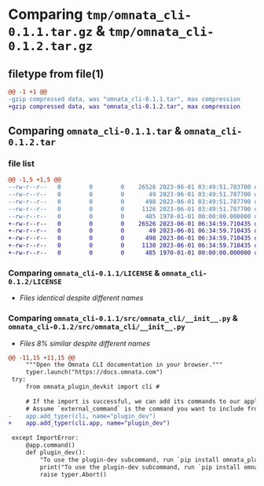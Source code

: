 # Comparing `tmp/omnata_cli-0.1.1.tar.gz` & `tmp/omnata_cli-0.1.2.tar.gz`

## filetype from file(1)

```diff
@@ -1 +1 @@
-gzip compressed data, was "omnata_cli-0.1.1.tar", max compression
+gzip compressed data, was "omnata_cli-0.1.2.tar", max compression
```

## Comparing `omnata_cli-0.1.1.tar` & `omnata_cli-0.1.2.tar`

### file list

```diff
@@ -1,5 +1,5 @@
--rw-r--r--   0        0        0    26526 2023-06-01 03:49:51.783700 omnata_cli-0.1.1/LICENSE
--rw-r--r--   0        0        0       49 2023-06-01 03:49:51.787700 omnata_cli-0.1.1/README.md
--rw-r--r--   0        0        0      498 2023-06-01 03:49:51.787700 omnata_cli-0.1.1/pyproject.toml
--rw-r--r--   0        0        0     1126 2023-06-01 03:49:51.787700 omnata_cli-0.1.1/src/omnata_cli/__init__.py
--rw-r--r--   0        0        0      485 1970-01-01 00:00:00.000000 omnata_cli-0.1.1/PKG-INFO
+-rw-r--r--   0        0        0    26526 2023-06-01 06:34:59.710435 omnata_cli-0.1.2/LICENSE
+-rw-r--r--   0        0        0       49 2023-06-01 06:34:59.710435 omnata_cli-0.1.2/README.md
+-rw-r--r--   0        0        0      498 2023-06-01 06:34:59.710435 omnata_cli-0.1.2/pyproject.toml
+-rw-r--r--   0        0        0     1130 2023-06-01 06:34:59.710435 omnata_cli-0.1.2/src/omnata_cli/__init__.py
+-rw-r--r--   0        0        0      485 1970-01-01 00:00:00.000000 omnata_cli-0.1.2/PKG-INFO
```

### Comparing `omnata_cli-0.1.1/LICENSE` & `omnata_cli-0.1.2/LICENSE`

 * *Files identical despite different names*

### Comparing `omnata_cli-0.1.1/src/omnata_cli/__init__.py` & `omnata_cli-0.1.2/src/omnata_cli/__init__.py`

 * *Files 8% similar despite different names*

```diff
@@ -11,15 +11,15 @@
     """Open the Omnata CLI documentation in your browser."""
     typer.launch("https://docs.omnata.com")
 try:
     from omnata_plugin_devkit import cli # 
 
     # If the import is successful, we can add its commands to our application
     # Assume `external_command` is the command you want to include from the external package
-    app.add_typer(cli, name="plugin_dev")
+    app.add_typer(cli.app, name="plugin_dev")
 
 except ImportError:
     @app.command()
     def plugin_dev():
         "To use the plugin-dev subcommand, run `pip install omnata_plugin_devkit`."
         print("To use the plugin-dev subcommand, run `pip install omnata_plugin_devkit`.")
         raise typer.Abort()
```

